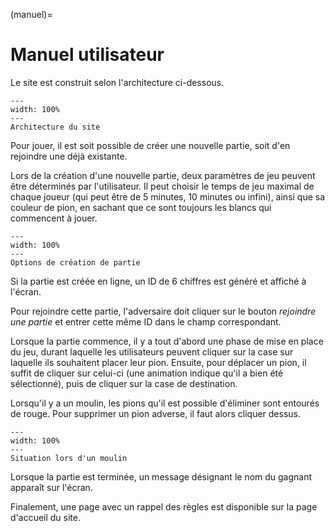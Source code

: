 (manuel)= 

# Manuel utilisateur

Le site est construit selon l'architecture ci-dessous.

```{figure} images/Architecture.png
---
width: 100%
---
Architecture du site
```

Pour jouer, il est soit possible de créer une nouvelle partie, soit d'en rejoindre une déjà existante. 

Lors de la création d'une nouvelle partie, deux paramètres de jeu peuvent être déterminés par l'utilisateur. Il peut choisir le temps de jeu maximal de chaque joueur (qui peut être de 5 minutes, 10 minutes ou infini), ainsi que sa couleur de pion, en sachant que ce sont toujours les blancs qui commencent à jouer.


```{figure} images/options.png
---
width: 100%
---
Options de création de partie
```
Si la partie est créée en ligne, un ID de 6 chiffres est généré et affiché à l'écran.

Pour rejoindre cette partie, l'adversaire doit cliquer sur le bouton <em>rejoindre une partie</em> et entrer cette même ID dans le champ correspondant.

Lorsque la partie commence, il y a tout d'abord une phase de mise en place du jeu, durant laquelle les utilisateurs peuvent cliquer sur la case sur laquelle ils souhaitent placer leur pion.
Ensuite, pour déplacer un pion, il suffit de cliquer sur celui-ci (une animation indique qu'il a bien été sélectionné), puis de cliquer sur la case de destination. 

Lorsqu'il y a un moulin, les pions qu'il est possible d'éliminer sont entourés de rouge. Pour supprimer un pion adverse, il faut alors cliquer dessus.

```{figure} images/moulin.png
---
width: 100%
---
Situation lors d'un moulin
```
Lorsque la partie est terminée, un message désignant le nom du gagnant apparaît sur l'écran.

Finalement, une page avec un rappel des règles est disponible sur la page d'accueil du site.